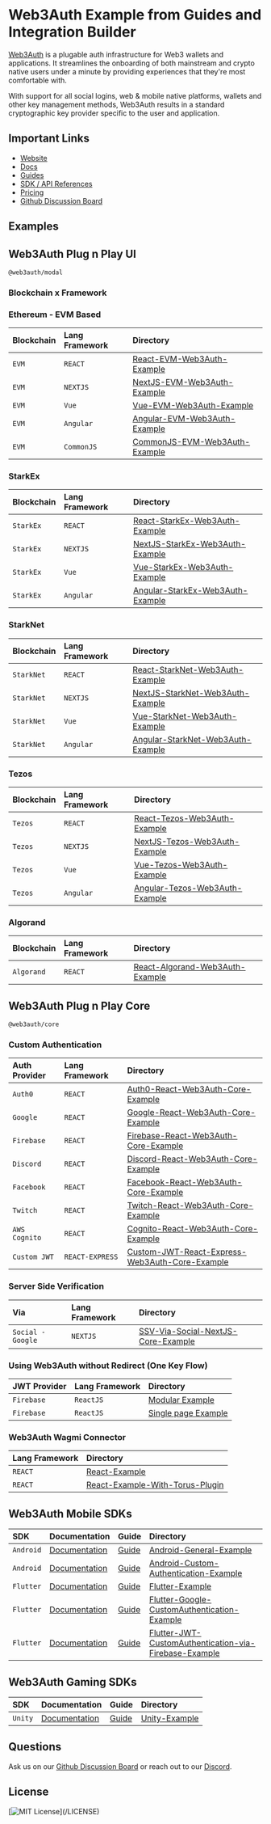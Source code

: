 # Web3Auth Example from Guides and Integration Builder

[Web3Auth](https://web3auth.io) is a plugable auth infrastructure for Web3
wallets and applications. It streamlines the onboarding of both mainstream and
crypto native users under a minute by providing experiences that they're most
comfortable with.

With support for all social logins, web & mobile native platforms, wallets and
other key management methods, Web3Auth results in a standard cryptographic key
provider specific to the user and application.

## Important Links

- [Website](https://web3auth.io)
- [Docs](https://web3auth.io/docs)
- [Guides](https://web3auth.io/docs/guides)
- [SDK / API References](https://web3auth.io/docs/sdk)
- [Pricing](https://web3auth.io/pricing.html)
- [Github Discussion Board](https://github.com/orgs/Web3Auth/discussions)

## Examples

## Web3Auth Plug n Play UI

`@web3auth/modal`

### Blockchain x Framework

### Ethereum - EVM Based

| Blockchain | Lang Framework | Directory                                                                         |
| :--------- | :------------- | :-------------------------------------------------------------------------------- |
| `EVM`      | `REACT`        | [React-EVM-Web3Auth-Example](/web-modal-sdk/evm/react-evm-web3auth-example)       |
| `EVM`      | `NEXTJS`       | [NextJS-EVM-Web3Auth-Example](/web-modal-sdk/evm/nextjs-evm-web3auth-example)     |
| `EVM`      | `Vue`          | [Vue-EVM-Web3Auth-Example](/web-modal-sdk/evm/vue-evm-web3auth-example)           |
| `EVM`      | `Angular`      | [Angular-EVM-Web3Auth-Example](/web-modal-sdk/evm/angular-evm-web3auth-example)   |
| `EVM`      | `CommonJS`     | [CommonJS-EVM-Web3Auth-Example](/web-modal-sdk/evm/commonjs-evm-web3auth-example) |

### StarkEx

| Blockchain | Lang Framework | Directory                                                                                   |
| :--------- | :------------- | :------------------------------------------------------------------------------------------ |
| `StarkEx`  | `REACT`        | [React-StarkEx-Web3Auth-Example](/web-modal-sdk/starkex/react-starkex-web3auth-example)     |
| `StarkEx`  | `NEXTJS`       | [NextJS-StarkEx-Web3Auth-Example](/web-modal-sdk/starkex/nextjs-starkex-web3auth-example)   |
| `StarkEx`  | `Vue`          | [Vue-StarkEx-Web3Auth-Example](/web-modal-sdk/starkex/vue-starkex-web3auth-example)         |
| `StarkEx`  | `Angular`      | [Angular-StarkEx-Web3Auth-Example](/web-modal-sdk/starkex/angular-starkex-web3auth-example) |

### StarkNet

| Blockchain | Lang Framework | Directory                                                                                      |
| :--------- | :------------- | :--------------------------------------------------------------------------------------------- |
| `StarkNet` | `REACT`        | [React-StarkNet-Web3Auth-Example](/web-modal-sdk/starknet/react-starknet-web3auth-example)     |
| `StarkNet` | `NEXTJS`       | [NextJS-StarkNet-Web3Auth-Example](/web-modal-sdk/starknet/nextjs-starknet-web3auth-example)   |
| `StarkNet` | `Vue`          | [Vue-StarkNet-Web3Auth-Example](/web-modal-sdk/starknet/vue-starknet-web3auth-example)         |
| `StarkNet` | `Angular`      | [Angular-StarkNet-Web3Auth-Example](/web-modal-sdk/starknet/angular-starknet-web3auth-example) |

### Tezos

| Blockchain | Lang Framework | Directory                                                                             |
| :--------- | :------------- | :------------------------------------------------------------------------------------ |
| `Tezos`    | `REACT`        | [React-Tezos-Web3Auth-Example](/web-modal-sdk/tezos/react-tezos-web3auth-example)     |
| `Tezos`    | `NEXTJS`       | [NextJS-Tezos-Web3Auth-Example](/web-modal-sdk/tezos/nextjs-tezos-web3auth-example)   |
| `Tezos`    | `Vue`          | [Vue-Tezos-Web3Auth-Example](/web-modal-sdk/tezos/vue-tezos-web3auth-example)         |
| `Tezos`    | `Angular`      | [Angular-Tezos-Web3Auth-Example](/web-modal-sdk/tezos/angular-tezos-web3auth-example) |

### Algorand

| Blockchain | Lang Framework | Directory                                                                                  |
| :--------- | :------------- | :----------------------------------------------------------------------------------------- |
| `Algorand` | `REACT`        | [React-Algorand-Web3Auth-Example](/web-modal-sdk/algorand/react-algorand-web3auth-example) |

## Web3Auth Plug n Play Core

`@web3auth/core`

### Custom Authentication

| Auth Provider | Lang Framework  | Directory                                                                                                                   |
| :------------ | :-------------- | :-------------------------------------------------------------------------------------------------------------------------- |
| `Auth0`       | `REACT`         | [Auth0-React-Web3Auth-Core-Example](/web-core-sdk/custom-authentication/auth0-react-core-example)                           |
| `Google`      | `REACT`         | [Google-React-Web3Auth-Core-Example](/web-core-sdk/custom-authentication/google-react-core-example)                         |
| `Firebase`    | `REACT`         | [Firebase-React-Web3Auth-Core-Example](/web-core-sdk/custom-authentication/firebase-react-core-example)                     |
| `Discord`     | `REACT`         | [Discord-React-Web3Auth-Core-Example](/web-core-sdk/custom-authentication/discord-react-core-example)                       |
| `Facebook`    | `REACT`         | [Facebook-React-Web3Auth-Core-Example](/web-core-sdk/custom-authentication/facebook-react-core-example)                     |
| `Twitch`      | `REACT`         | [Twitch-React-Web3Auth-Core-Example](/web-core-sdk/custom-authentication/twitch-react-core-example)                         |
| `AWS Cognito` | `REACT`         | [Cognito-React-Web3Auth-Core-Example](/web-core-sdk/custom-authentication/cognito-react-core-example)                       |
| `Custom JWT`  | `REACT-EXPRESS` | [Custom-JWT-React-Express-Web3Auth-Core-Example](/web-core-sdk/custom-authentication/custom-jwt-react-express-core-example) |

### Server Side Verification

| Via               | Lang Framework | Directory                                                                                                       |
| :---------------- | :------------- | :-------------------------------------------------------------------------------------------------------------- |
| `Social - Google` | `NEXTJS`       | [SSV-Via-Social-NextJS-Core-Example](/web-core-sdk/server-side-verification/ssv-via-social-nextjs-core-example) |

### Using Web3Auth without Redirect (One Key Flow)

| JWT Provider | Lang Framework | Directory                                                              |
| :----------- | :------------- | :--------------------------------------------------------------------- |
| `Firebase`   | `ReactJS`      | [Modular Example](/web-core-sdk/one-key-flow/modular-example/)         |
| `Firebase`   | `ReactJS`      | [Single page Example](/web-core-sdk/one-key-flow/single-page-example/) |

### Web3Auth Wagmi Connector

| Lang Framework | Directory                                                                      |
| :------------- | :----------------------------------------------------------------------------- |
| `REACT`        | [React-Example](/wagmi-connector/react-example/)                               |
| `REACT`        | [React-Example-With-Torus-Plugin](/wagmi-connector/react-example-with-plugin/) |

## Web3Auth Mobile SDKs

| SDK       | Documentation                                         | Guide                                            | Directory                                                                                                           |
| :-------- | :---------------------------------------------------- | :----------------------------------------------- | :------------------------------------------------------------------------------------------------------------------ |
| `Android` | [Documentation](https://web3auth.io/docs/sdk/android) | [Guide](https://web3auth.io/docs/guides/android) | [Android-General-Example](/android/general-example/)                                                                |
| `Android` | [Documentation](https://web3auth.io/docs/sdk/android) | [Guide](https://web3auth.io/docs/guides/android) | [Android-Custom-Authentication-Example](/android/custom-authentication-example/)                                    |
| `Flutter` | [Documentation](https://web3auth.io/docs/sdk/flutter) | [Guide](https://web3auth.io/docs/guides/flutter) | [Flutter-Example](/flutter/flutter)                                                                                 |
| `Flutter` | [Documentation](https://web3auth.io/docs/sdk/flutter) | [Guide](https://web3auth.io/docs/guides/flutter) | [Flutter-Google-CustomAuthentication-Example](/flutter/custom-authentication-example/using-google/)                 |
| `Flutter` | [Documentation](https://web3auth.io/docs/sdk/flutter) | [Guide](https://web3auth.io/docs/guides/flutter) | [Flutter-JWT-CustomAuthentication-via-Firebase-Example](/flutter/custom-authentication-example/using-jwt-firebase/) |

## Web3Auth Gaming SDKs

| SDK     | Documentation                                       | Guide                                          | Directory               |
| :------ | :-------------------------------------------------- | :--------------------------------------------- | :---------------------- |
| `Unity` | [Documentation](https://web3auth.io/docs/sdk/unity) | [Guide](https://web3auth.io/docs/guides/unity) | [Unity-Example](/unity) |

## Questions

Ask us on our
[Github Discussion Board](https://github.com/orgs/Web3Auth/discussions) or reach
out to our [Discord](https://discord.gg/web3auth).

## License

[![MIT License](https://img.shields.io/apm/l/atomic-design-ui.svg?)](/LICENSE)
